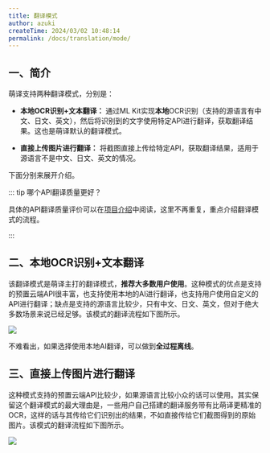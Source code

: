 ```yaml
---
title: 翻译模式
author: azuki
createTime: 2024/03/02 10:48:14
permalink: /docs/translation/mode/
---
```


## 一、简介

萌译支持两种翻译模式，分别是：

- **本地OCR识别+文本翻译：** 通过ML Kit实现**本地**OCR识别（支持的源语言有中文、日文、英文），然后将识别到的文字使用特定API进行翻译，获取翻译结果。这也是萌译默认的翻译模式。

- **直接上传图片进行翻译：** 将截图直接上传给特定API，获取翻译结果，适用于源语言不是中文、日文、英文的情况。

下面分别来展开介绍。

::: tip 哪个API翻译质量更好？

具体的API翻译质量评价可以在[项目介绍](https://www.moetranslate.top/docs/intro/#_2%E3%80%81%E9%A2%84%E7%BD%AEapi%E4%BB%8B%E7%BB%8D)中阅读，这里不再重复，重点介绍翻译模式的流程。

:::

## 二、本地OCR识别+文本翻译

该翻译模式是萌译主打的翻译模式，**推荐大多数用户使用**。这种模式的优点是支持的预置云端API很丰富，也支持使用本地的AI进行翻译，也支持用户使用自定义的API进行翻译；缺点是支持的源语言比较少，只有中文、日文、英文，但对于绝大多数场景来说已经足够。该模式的翻译流程如下图所示。

<img src="https://img.moetranslate.top/mode_text.png"/>

不难看出，如果选择使用本地AI翻译，可以做到**全过程离线**。

## 三、直接上传图片进行翻译

这种模式支持的预置云端API比较少，如果源语言比较小众的话可以使用。其实保留这个翻译模式的最大理由是，一些用户自己搭建的翻译服务带有比萌译更精准的OCR，这样的话与其传给它们识别出的结果，不如直接传给它们截图得到的原始图片。该模式的翻译流程如下图所示。

<img src="https://img.moetranslate.top/mode_pic.png"/>